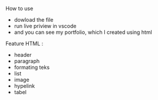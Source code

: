 How to use

- dowload the file
- run live priview in vscode
- and you can see my portfolio, which I created using html

Feature HTML :
- header
- paragraph
- formating teks
- list
- image
- hypelink
- tabel
